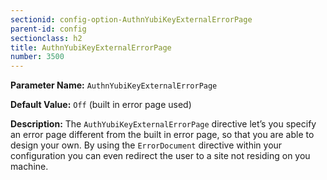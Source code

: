 ```yaml
---
sectionid: config-option-AuthnYubiKeyExternalErrorPage
parent-id: config
sectionclass: h2
title: AuthnYubiKeyExternalErrorPage
number: 3500
---
```


**Parameter Name:** `AuthnYubiKeyExternalErrorPage`

**Default Value:** `Off` (built in error page used)

**Description:** The `AuthYubiKeyExternalErrorPage` directive let’s you specify
an error page different from the built in error page, so that you are able to
design your own. By using the `ErrorDocument` directive within your
configuration you can even redirect the user to a site not residing on you
machine.
